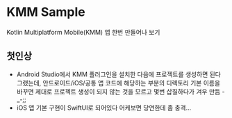 # KMM Sample
Kotlin Multiplatform Mobile(KMM) 앱 한번 만들어나 보기
## 첫인상
* Android Studio에서 KMM 플러그인을 설치한 다음에 프로젝트를 생성하면 된다 그랬는데, 안드로이드/iOS/공통 앱 코드에 해당하는 부분의 디렉토리 기본 이름을 바꾸면 제대로 프로젝트 생성이 되지 않는 것을 모르고 몇번 삽질하다가 겨우 만듬 -_-;;
* iOS 앱 기본 구현이 SwiftUI로 되어있다 어케보면 당연한데 좀 충격...